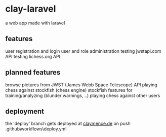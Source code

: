 # clay-laravel
a web app made with laravel

## features
user registration and login
user and role administration
testing jwstapi.com API
testing lichess.org API

## planned features
browse pictures from JWST (James Webb Space Telescope) API
playing chess against stockfish (chess engine)
stockfish features for training/analyzing (blunder warnings, ..)
playing chess against other users

## deployment
the 'deploy' branch gets deployed at [claymence.de](https://claymence.de/) on push
.github\workflows\deploy.yml